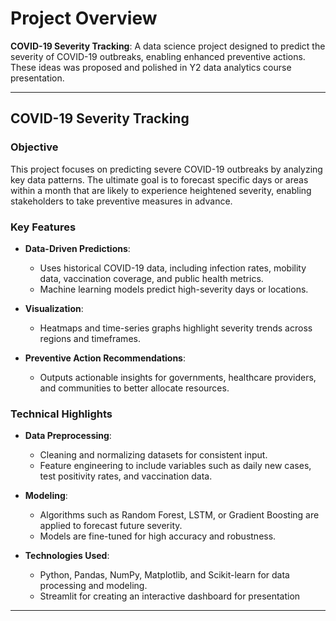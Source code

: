 

# **Project Overview**


 **COVID-19 Severity Tracking**: A data science project designed to predict the severity of COVID-19 outbreaks, enabling enhanced preventive actions. These ideas was proposed and polished in Y2 data analytics course presentation.

---

##  COVID-19 Severity Tracking

### **Objective**  
This project focuses on predicting severe COVID-19 outbreaks by analyzing key data patterns. The ultimate goal is to forecast specific days or areas within a month that are likely to experience heightened severity, enabling stakeholders to take preventive measures in advance.

### **Key Features**
- **Data-Driven Predictions**:  
  - Uses historical COVID-19 data, including infection rates, mobility data, vaccination coverage, and public health metrics.  
  - Machine learning models predict high-severity days or locations.  

- **Visualization**:  
  - Heatmaps and time-series graphs highlight severity trends across regions and timeframes.  

- **Preventive Action Recommendations**:  
  - Outputs actionable insights for governments, healthcare providers, and communities to better allocate resources.  

### **Technical Highlights**
- **Data Preprocessing**:  
  - Cleaning and normalizing datasets for consistent input.  
  - Feature engineering to include variables such as daily new cases, test positivity rates, and vaccination data.  

- **Modeling**:  
  - Algorithms such as Random Forest, LSTM, or Gradient Boosting are applied to forecast future severity.  
  - Models are fine-tuned for high accuracy and robustness.  

- **Technologies Used**:  
  - Python, Pandas, NumPy, Matplotlib, and Scikit-learn for data processing and modeling.  
  - Streamlit for creating an interactive dashboard for presentation

---


